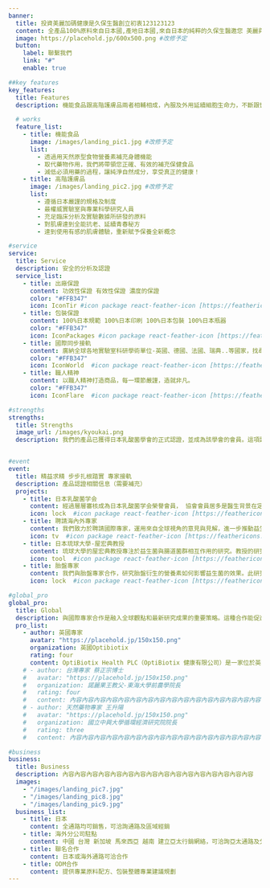 ```yaml
---
banner:
  title: 投資美麗加碼健康是久保生醫創立初衷123123123
  content: 全產品100%原料來自日本國,產地日本國,來自日本的純粹的久保生醫邀您 美麗與健康同時擁有
  image: https://placehold.jp/600x500.png #改修予定
  button:
    label: 聯繫我們
    link: "#"
    enable: true

##key features
key_features:
  title: Features
  description: 機能食品跟高階護膚品兩者相輔相成，內服及外用延續細胞生命力，不斷跟世界接軌，選用世界頂尖、升級原料，不妥協，不落後。

  # works
  feature_list:
    - title: 機能食品  
      image: /images/landing_pic1.jpg #改修予定
      list:
        - 透過用天然原型食物營養素補充身體機能
        - 取代藥物作用，我們將帶領您正確、有效的補充保健食品
        - 減低必須用藥的過程，讓純淨自然成分，享受真正的健康！
    - title: 高階護膚品
      image: /images/landing_pic2.jpg #改修予定
      list:
        - 遵循日本嚴謹的規格及制度
        - 最權威實驗室與專業科學研究人員
        - 充足臨床分析及實驗數據所研發的原料
        - 對肌膚達到全能抗老、延續青春秘方
        - 達到使用有感的肌膚體驗，重新賦予保養全新概念

#service
service:
  title: Service
  description: 安全的分析及認證
  service_list:
    - title: 出廠保證
      content: 功效性保證 有效性保證 濃度的保證
      color: "#FFB347"
      icon: IconTir #icon package react-feather-icon [https://feathericons.com]
    - title: 包裝保證
      content: 100%日本規範 100%日本印刷 100%日本包裝 100%日本瓶器
      color: "#FFB347"
      icon: IconPackages #icon package react-feather-icon [https://feathericons.com]
    - title: 國際同步接軌
      content: 廣納全球各地實驗室科研學術單位-英國、德國、法國、瑞典..等國家，找尋對人類美麗健康延續青春有幫助的原料。
      color: "#FFB347"
      icon: IconWorld  #icon package react-feather-icon [https://feathericons.com]
    - title: 職人精神
      content: 以職人精神打造商品，每一環節嚴謹，造就非凡。
      color: "#FFB347"
      icon: IconFlare  #icon package react-feather-icon [https://feathericons.com]

#strengths
strengths:
  title: Strengths
  image_url: /images/kyoukai.png
  description: 我們的產品已獲得日本乳酸菌學會的正式認證，並成為該學會的會員。這項認證證明了我們產品的品質和可信度，並顯示出其得到了站在乳酸菌研究最前沿的專家的支持。作為學會的會員，我們將分享最新的研究成果，並致力於推動益生菌領域的發展。


#event
event:
  title: 精益求精 步步扎根踏實 專家接軌
  description: 產品認證相關信息（需要補充）
  projects:
    - title: 日本乳酸菌学会
      content: 經過層層審核成為日本乳酸菌学会榮譽會員， 協會會員居多是醫生背景在定期研討會中獲得廣大臨床經驗及數據，益生菌在未來趨勢可以逆轉疾病對抗微生物、病毒對全球人類的傷害
      icon: lock  #icon package react-feather-icon [https://feathericons.com/]
    - title: 聘請海內外專家
      content: 我們致力於聘請國際專家，運用來自全球視角的意見與見解，進一步推動益生菌的研究。透過這些努力，我們將能加深對於不同文化與地區微生物利用的理解，並提供更有效的健康改善方案。
      icon: tv  #icon package react-feather-icon [https://feathericons.com/]
    - title: 日本琉球大學-屋宏典教授
      content: 琉球大學的屋宏典教授專注於益生菌與腸道菌群相互作用的研究。教授的研究有助於加深對於腸道環境健康對全身健康影響的理解，並支持新型益生菌產品的開發。
      icon: tool  #icon package react-feather-icon [https://feathericons.com/]
    - title: 胎盤專家
      content: 我們與胎盤專家合作，研究胎盤衍生的營養素如何影響益生菌的效果。此研究旨在了解微生物在母體健康與新生兒發育中的角色，並推動更有效的健康管理和治療方法的開發。
      icon: lock  #icon package react-feather-icon [https://feathericons.com/]

#global_pro
global_pro:
  title: Global
  description: 與國際專家合作是融入全球觀點和最新研究成果的重要策略。這種合作能促進知識分享和共同研究，提升技術創新和研究品質
  pro_list:
    - author: 英國專家
      avatar: "https://placehold.jp/150x150.png"
      organization: 英國Optibiotix
      rating: four
      content: OptiBiotix Health PLC（OptiBiotix 健康有限公司）是一家位於英國的生物科技公司。該公司專注於開發利用益生菌（有益微生物）和益生元（促進腸道內有益菌生長的食物成分）來改善健康的創新產品。
    # - author: 台灣專家 蔡正宗博士 
    #   avatar: "https://placehold.jp/150x150.png"
    #   organization: 諾麗果王教父-東海大學前農學院長
    #   rating: four
    #   content: 內容內容內容內容內容內容內容內容內容內容內容內容內容內容內容內容
    # - author: 天然藥物專家 王升陽
    #   avatar: "https://placehold.jp/150x150.png"
    #   organization: 國立中興大學循環經濟研究院院長
    #   rating: three
    #   content: 內容內容內容內容內容內容內容內容內容內容內容內容內容內容內容內容

#business
business:
  title: Business
  description: 內容內容內容內容內容內容內容內容內容內容內容內容內容內容內容內容
  images:
    - "/images/landing_pic7.jpg"
    - "/images/landing_pic8.jpg"
    - "/images/landing_pic9.jpg"
  business_list:
    - title: 日本
      content: 全通路均可銷售，可洽詢通路及區域經銷
    - title: 海外分公司駐點
      content: 中國 台灣 新加坡 馬來西亞 越南 建立亞太行銷網絡，可洽詢亞太通路及分區經銷
    - title: 聯名合作
      content: 日本或海外通路可洽合作
    - title: ODM合作
      content: 提供專業原料配方、包裝整體專業建議規劃
---
```

